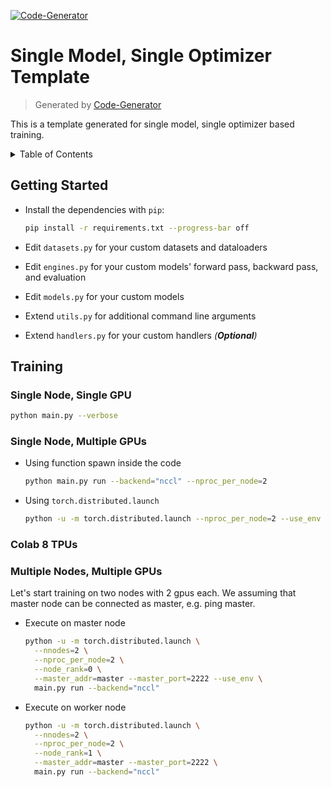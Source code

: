 [![Code-Generator](https://badgen.net/badge/Template%20by/Code-Generator/ee4c2c?labelColor=eaa700)](https://github.com/pytorch-ignite/code-generator)

# Single Model, Single Optimizer Template

> Generated by [Code-Generator](https://github.com/pytorch-ignite/code-generator)

This is a template generated for single model, single optimizer based training.

<details>
<summary>
Table of Contents
</summary>

- [Getting Started](gettting-started)
- [Training](training)

</details>

## Getting Started

- Install the dependencies with `pip`:

  ```sh
  pip install -r requirements.txt --progress-bar off
  ```

- Edit `datasets.py` for your custom datasets and dataloaders
- Edit `engines.py` for your custom models' forward pass, backward pass, and evaluation
- Edit `models.py` for your custom models
- Extend `utils.py` for additional command line arguments
- Extend `handlers.py` for your custom handlers _(**Optional**)_

## Training

### Single Node, Single GPU

```sh
python main.py --verbose
```

### Single Node, Multiple GPUs

- Using function spawn inside the code

  ```sh
  python main.py run --backend="nccl" --nproc_per_node=2
  ```

- Using `torch.distributed.launch`

  ```sh
  python -u -m torch.distributed.launch --nproc_per_node=2 --use_env main.py run --backend="nccl"
  ```

### Colab 8 TPUs

### Multiple Nodes, Multiple GPUs

Let's start training on two nodes with 2 gpus each. We assuming that master node can be connected as master, e.g. ping master.

- Execute on master node

  ```sh
  python -u -m torch.distributed.launch \
    --nnodes=2 \
    --nproc_per_node=2 \
    --node_rank=0 \
    --master_addr=master --master_port=2222 --use_env \
    main.py run --backend="nccl"
  ```

- Execute on worker node

  ```sh
  python -u -m torch.distributed.launch \
    --nnodes=2 \
    --nproc_per_node=2 \
    --node_rank=1 \
    --master_addr=master --master_port=2222 \
    main.py run --backend="nccl"
  ```
